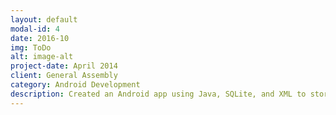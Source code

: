```yaml
---
layout: default
modal-id: 4
date: 2016-10
img: ToDo
alt: image-alt
project-date: April 2014
client: General Assembly
category: Android Development
description: Created an Android app using Java, SQLite, and XML to store tasks that allow a user to keep their minds more organized. Find the repo <a href="https://github.com/ScottLindley/To-Do-List-app">here</a>.
---
```

